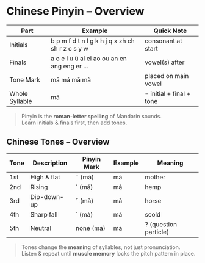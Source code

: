 # Chinese Pinyin – Overview

| Part | Example | Quick Note |
|------|---------|------------|
| Initials | b p m f d t n l g k h j q x zh ch sh r z c s y w | consonant at start |
| Finals   | a o e i u ü ai ei ao ou an en ang eng er ... | vowel(s) after |
| Tone Mark | mā má mǎ mà | placed on main vowel |
| Whole Syllable | mā | = initial + final + tone |

> Pinyin is the **roman-letter spelling** of Mandarin sounds.  
> Learn initials & finals first, then add tones.

## Chinese Tones – Overview

| Tone | Description | Pinyin Mark | Example | Meaning |
|------|-------------|-------------|---------|---------|
| 1st  | High & flat | ¯  (mā)     | mā      | mother  |
| 2nd  | Rising      | ´  (má)     | má      | hemp    |
| 3rd  | Dip-down-up | ˇ  (mǎ)     | mǎ      | horse   |
| 4th  | Sharp fall  | `  (mà)     | mà      | scold   |
| 5th  | Neutral     | none (ma)   | ma      | ? (question particle) |

> Tones change the **meaning** of syllables, not just pronunciation.  
> Listen & repeat until **muscle memory** locks the pitch pattern in place.